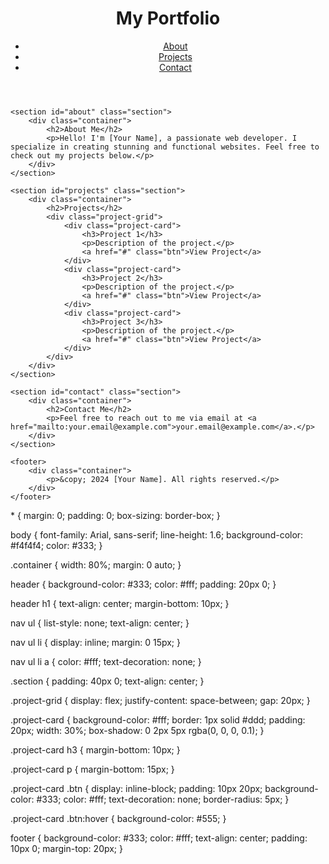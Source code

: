 <!DOCTYPE html>
<html lang="en">
<head>
    <meta charset="UTF-8">
    <meta name="viewport" content="width=device-width, initial-scale=1.0">
    <title>My Portfolio</title>
    <link rel="stylesheet" href="styles.css">
</head>
<body>
    <header>
        <div class="container">
            <h1>My Portfolio</h1>
            <nav>
                <ul>
                    <li><a href="#about">About</a></li>
                    <li><a href="#projects">Projects</a></li>
                    <li><a href="#contact">Contact</a></li>
                </ul>
            </nav>
        </div>
    </header>

    <section id="about" class="section">
        <div class="container">
            <h2>About Me</h2>
            <p>Hello! I'm [Your Name], a passionate web developer. I specialize in creating stunning and functional websites. Feel free to check out my projects below.</p>
        </div>
    </section>

    <section id="projects" class="section">
        <div class="container">
            <h2>Projects</h2>
            <div class="project-grid">
                <div class="project-card">
                    <h3>Project 1</h3>
                    <p>Description of the project.</p>
                    <a href="#" class="btn">View Project</a>
                </div>
                <div class="project-card">
                    <h3>Project 2</h3>
                    <p>Description of the project.</p>
                    <a href="#" class="btn">View Project</a>
                </div>
                <div class="project-card">
                    <h3>Project 3</h3>
                    <p>Description of the project.</p>
                    <a href="#" class="btn">View Project</a>
                </div>
            </div>
        </div>
    </section>

    <section id="contact" class="section">
        <div class="container">
            <h2>Contact Me</h2>
            <p>Feel free to reach out to me via email at <a href="mailto:your.email@example.com">your.email@example.com</a>.</p>
        </div>
    </section>

    <footer>
        <div class="container">
            <p>&copy; 2024 [Your Name]. All rights reserved.</p>
        </div>
    </footer>
</body>
</html>
* {
    margin: 0;
    padding: 0;
    box-sizing: border-box;
}

body {
    font-family: Arial, sans-serif;
    line-height: 1.6;
    background-color: #f4f4f4;
    color: #333;
}

.container {
    width: 80%;
    margin: 0 auto;
}

header {
    background-color: #333;
    color: #fff;
    padding: 20px 0;
}

header h1 {
    text-align: center;
    margin-bottom: 10px;
}

nav ul {
    list-style: none;
    text-align: center;
}

nav ul li {
    display: inline;
    margin: 0 15px;
}

nav ul li a {
    color: #fff;
    text-decoration: none;
}

.section {
    padding: 40px 0;
    text-align: center;
}

.project-grid {
    display: flex;
    justify-content: space-between;
    gap: 20px;
}

.project-card {
    background-color: #fff;
    border: 1px solid #ddd;
    padding: 20px;
    width: 30%;
    box-shadow: 0 2px 5px rgba(0, 0, 0, 0.1);
}

.project-card h3 {
    margin-bottom: 10px;
}

.project-card p {
    margin-bottom: 15px;
}

.project-card .btn {
    display: inline-block;
    padding: 10px 20px;
    background-color: #333;
    color: #fff;
    text-decoration: none;
    border-radius: 5px;
}

.project-card .btn:hover {
    background-color: #555;
}

footer {
    background-color: #333;
    color: #fff;
    text-align: center;
    padding: 10px 0;
    margin-top: 20px;
}



